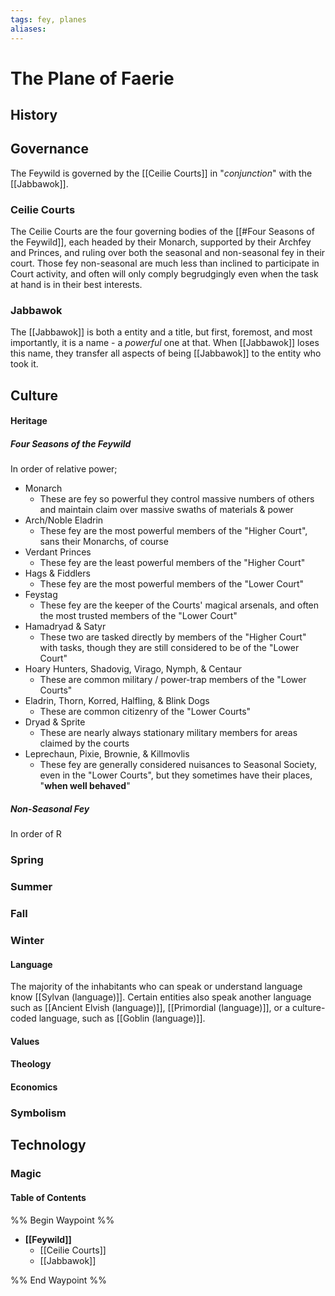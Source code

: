 ```yaml
---
tags: fey, planes
aliases:
---
```

# The Plane of Faerie
## History
## Governance
The Feywild is governed by the [[Ceilie Courts]] in "*conjunction*" with the [[Jabbawok]].

### Ceilie Courts
The Ceilie Courts are the four governing bodies of the [[#Four Seasons of the Feywild]], each headed by their Monarch, supported by their Archfey and Princes, and ruling over both the seasonal and non-seasonal fey in their court. Those fey non-seasonal are much less than inclined to participate in Court activity, and often will only comply begrudgingly even when the task at hand is in their best interests. 

### Jabbawok
The [[Jabbawok]] is both a entity and a title, but first, foremost, and most importantly, it is a name - a *powerful* one at that. When [[Jabbawok]] loses this name, they transfer all aspects of being [[Jabbawok]] to the entity who took it.

## Culture
#### Heritage
##### Four Seasons of the Feywild
In order of relative power;

- Monarch
	- These are fey so powerful they control massive numbers of others and maintain claim over massive swaths of materials & power
- Arch/Noble Eladrin
	- These fey are the most powerful members of the "Higher Court", sans their Monarchs, of course
- Verdant Princes
	- These fey are the least powerful members of the "Higher Court"
- Hags & Fiddlers
	- These fey are the most powerful members of the "Lower Court"
- Feystag
	- These fey are the keeper of the Courts' magical arsenals, and often the most trusted members of the "Lower Court"
- Hamadryad & Satyr
	- These two are tasked directly by members of the "Higher Court" with tasks, though they are still considered to be of the "Lower Court"
- Hoary Hunters, Shadovig, Virago, Nymph, & Centaur
	- These are common military / power-trap members of the "Lower Courts"
- Eladrin, Thorn, Korred, Halfling, & Blink Dogs
	- These are common citizenry of the "Lower Courts"
- Dryad & Sprite
	- These are nearly always stationary military members for areas claimed by the courts
- Leprechaun, Pixie, Brownie, & Killmovlis
	- These fey are generally considered nuisances to Seasonal Society, even in the "Lower Courts", but they sometimes have their places, "**when well behaved**"

##### Non-Seasonal Fey
In order of R

### Spring
### Summer
### Fall
### Winter
#### Language
The majority of the inhabitants who can speak or understand language know [[Sylvan (language)]]. Certain entities also speak another language such as [[Ancient Elvish (language)]], [[Primordial (language)]], or a culture-coded language, such as [[Goblin (language)]].

#### Values
#### Theology
#### Economics
### Symbolism
## Technology
### Magic

#### Table of Contents
%% Begin Waypoint %%
- **[[Feywild]]**
	- [[Ceilie Courts]]
	- [[Jabbawok]]

%% End Waypoint %%